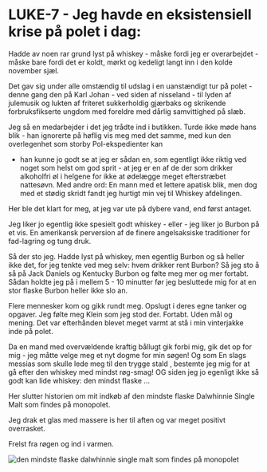 # LUKE-7 - Jeg havde en eksistensiell krise på polet i dag:
Hadde av noen rar grund lyst på whiskey - måske fordi jeg er overarbejdet - måske bare fordi det er koldt, mørkt og kedeligt langt inn i den kolde november sjæl.

Det gav sig under alle omstændig til udslag i en uanstændigt tur på polet - denne gang den på Karl Johan - ved siden af nisseland - til lyden af julemusik og lukten af friteret sukkerholdig gjærbaks og skrikende forbruksfikserte ungdom med foreldre med dårlig samvittighed på slæb.

Jeg så en medarbejder i det jeg trådte ind i butikken. Turde ikke møde hans blik  - han ignorerte på høflig vis meg med det samme, med kun den overlegenhet som storby Pol-ekspedienter kan

- han kunne jo godt se at jeg er sådan en, som egentligt ikke riktig ved noget som helst om god sprit - at jeg er en af de der som drikker alkoholfri øl i helgene for ikke at ødelægge meget efterstræbet nattesøvn. Med andre ord: En mann med et lettere apatisk blik, men dog med et stødig skridt fandt jeg hurtigt min vej til Whiskey afdelingen.

Her ble det klart for meg, at jeg var ute på dybere vand, end først antaget.

Jeg liker jo egentlig ikke spesielt godt whiskey - eller - jeg liker jo Burbon på et vis. En amerikansk perversion af de finere angelsaksiske traditioner for fad-lagring og tung druk.

Så der sto jeg. Hadde lyst på whiskey, men egentlig Burbon og så heller ikke det, for jeg tenkte ved meg selv: hvem drikker rent Burbon? Så jeg sto å så på Jack Daniels og Kentucky Burbon og følte meg mer og mer fortabt. Sådan holdte jeg på i mellem 5 - 10 minutter før jeg besluttede mig for at en stor flaske Burbon heller ikke slo an.

Flere mennesker kom og gikk rundt meg. Opslugt i deres egne tanker og opgaver. Jeg følte meg Klein som jeg stod der. Fortabt. Uden mål og mening. Det var efterhånden blevet meget varmt at stå i min vinterjakke inde på polet.

Da en mand med overvældende kraftig bållugt gik forbi mig, gik det op for mig - jeg måtte velge meg et nyt dogme for min søgen! Og som En slags messias som skulle lede meg til den trygge stald , bestemte jeg mig for at gå efter den whiskey med mindst røg-smag! OG siden jeg jo egenligt ikke så godt kan lide whiskey: den mindst flaske …

Her slutter historien om mit indkøb af den mindste flaske Dalwhinnie Single Malt som findes på monopolet.

Jeg drak et glas med massere is her til aften og var meget positivt overrasket.

Frelst fra røgen og ind i varmen.

![den mindste flaske dalwhinnie single malt som findes på monopolet](https://i.imgur.com/yAAG4NJ.jpg)